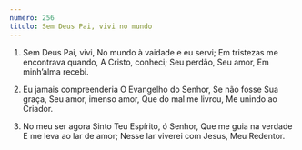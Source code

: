 ```yaml
---
numero: 256
titulo: Sem Deus Pai, vivi no mundo
---
```

1. Sem Deus Pai, vivi,
   No mundo à vaidade e eu servi;
   Em tristezas me encontrava quando,
   A Cristo, conheci;
   Seu perdão, Seu amor,
   Em minh’alma recebi.

2. Eu jamais compreenderia
   O Evangelho do Senhor,
   Se não fosse Sua graça,
   Seu amor, imenso amor,
   Que do mal me livrou,
   Me unindo ao Criador.

3. No meu ser agora
   Sinto Teu Espírito, ó Senhor,
   Que me guia na verdade
   E me leva ao lar de amor;
   Nesse lar viverei com Jesus,
   Meu Redentor.
